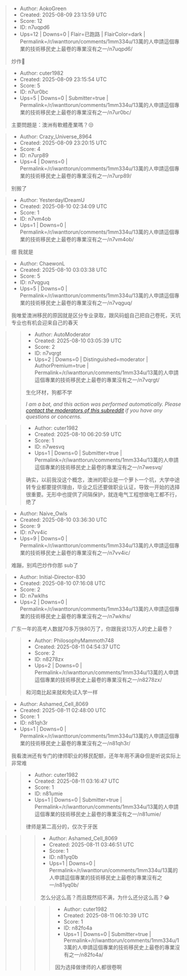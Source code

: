 > - Author: AokoGreen
> - Created: 2025-08-09 23:13:59 UTC
> - Score: 12
> - ID: n7uqpd6
> - Ups=12 | Downs=0 | Flair=已跑路 | FlairColor=dark | Permalink=/r/iwanttorun/comments/1mm334u/13萬的人申請這個專業的技術移民史上最卷的專業沒有之一/n7uqpd6/
>
> 炒作🐶

> - Author: cuter1982
> - Created: 2025-08-09 23:15:54 UTC
> - Score: 5
> - ID: n7ur0bc
> - Ups=5 | Downs=0 | Submitter=true | Permalink=/r/iwanttorun/comments/1mm334u/13萬的人申請這個專業的技術移民史上最卷的專業沒有之一/n7ur0bc/
>
> 主要問題是：澳洲有軟體產業嗎？😒

> - Author: Crazy_Universe_8964
> - Created: 2025-08-09 23:20:15 UTC
> - Score: 4
> - ID: n7urp89
> - Ups=4 | Downs=0 | Permalink=/r/iwanttorun/comments/1mm334u/13萬的人申請這個專業的技術移民史上最卷的專業沒有之一/n7urp89/
>
> 别搬了

> - Author: YesterdayIDreamU
> - Created: 2025-08-10 02:34:09 UTC
> - Score: 1
> - ID: n7vm4ob
> - Ups=1 | Downs=0 | Permalink=/r/iwanttorun/comments/1mm334u/13萬的人申請這個專業的技術移民史上最卷的專業沒有之一/n7vm4ob/
>
> 绷 我就是

> - Author: ChaewonL
> - Created: 2025-08-10 03:03:38 UTC
> - Score: 5
> - ID: n7vqguq
> - Ups=5 | Downs=0 | Permalink=/r/iwanttorun/comments/1mm334u/13萬的人申請這個專業的技術移民史上最卷的專業沒有之一/n7vqguq/
>
> 我唯爱澳洲移民的原因就是区分专业录取，跟风码蛆自己把自己卷死，天坑专业也有机会迎来自己的春天

>> - Author: AutoModerator
>> - Created: 2025-08-10 03:05:39 UTC
>> - Score: 2
>> - ID: n7vqrgt
>> - Ups=2 | Downs=0 | Distinguished=moderator | AuthorPremium=true | Permalink=/r/iwanttorun/comments/1mm334u/13萬的人申請這個專業的技術移民史上最卷的專業沒有之一/n7vqrgt/
>>
>> 生化环材，狗都不学
>> 
>> *I am a bot, and this action was performed automatically. Please [contact the moderators of this subreddit](/message/compose/?to=/r/iwanttorun) if you have any questions or concerns.*

>> - Author: cuter1982
>> - Created: 2025-08-10 06:20:59 UTC
>> - Score: 1
>> - ID: n7wesvq
>> - Ups=1 | Downs=0 | Submitter=true | Permalink=/r/iwanttorun/comments/1mm334u/13萬的人申請這個專業的技術移民史上最卷的專業沒有之一/n7wesvq/
>>
>> 确实，以前我没这个概念，澳洲的职业是一个萝卜一个坑，大学中途转专业都要提供理由，毕业之后还要做职业认证，导致一开始的选择很重要。无形中也提供了间隔保护，就连电气工程想做电工都不行，绝了

> - Author: Naive_Owls
> - Created: 2025-08-10 03:36:30 UTC
> - Score: 9
> - ID: n7vv4ic
> - Ups=9 | Downs=0 | Permalink=/r/iwanttorun/comments/1mm334u/13萬的人申請這個專業的技術移民史上最卷的專業沒有之一/n7vv4ic/
>
> 难蹦，别鸡巴炒作你那 sub了

> - Author: Initial-Director-830
> - Created: 2025-08-10 07:16:08 UTC
> - Score: 2
> - ID: n7wklhs
> - Ups=2 | Downs=0 | Permalink=/r/iwanttorun/comments/1mm334u/13萬的人申請這個專業的技術移民史上最卷的專業沒有之一/n7wklhs/
>
> 广东一年的高考人数就70多万快80万了，你跟我说13万人的史上最卷？

>> - Author: PhilosophyMammoth748
>> - Created: 2025-08-11 04:54:37 UTC
>> - Score: 2
>> - ID: n8278zx
>> - Ups=2 | Downs=0 | Permalink=/r/iwanttorun/comments/1mm334u/13萬的人申請這個專業的技術移民史上最卷的專業沒有之一/n8278zx/
>>
>> 和河南比起来就和免试入学一样

> - Author: Ashamed_Cell_8069
> - Created: 2025-08-11 02:48:00 UTC
> - Score: 1
> - ID: n81qh3r
> - Ups=1 | Downs=0 | Permalink=/r/iwanttorun/comments/1mm334u/13萬的人申請這個專業的技術移民史上最卷的專業沒有之一/n81qh3r/
>
> 我看澳洲还有专门的律师职业的移民配额，还年年用不满😅但是听说实际上非常难

>> - Author: cuter1982
>> - Created: 2025-08-11 03:16:47 UTC
>> - Score: 1
>> - ID: n81umie
>> - Ups=1 | Downs=0 | Submitter=true | Permalink=/r/iwanttorun/comments/1mm334u/13萬的人申請這個專業的技術移民史上最卷的專業沒有之一/n81umie/
>>
>> 律师是第二高分的，仅次于牙医

>>> - Author: Ashamed_Cell_8069
>>> - Created: 2025-08-11 03:46:51 UTC
>>> - Score: 1
>>> - ID: n81yq0b
>>> - Ups=1 | Downs=0 | Permalink=/r/iwanttorun/comments/1mm334u/13萬的人申請這個專業的技術移民史上最卷的專業沒有之一/n81yq0b/
>>>
>>> 怎么分这么高？而且既然招不满，为什么还分这么高？😂

>>>> - Author: cuter1982
>>>> - Created: 2025-08-11 06:10:39 UTC
>>>> - Score: 1
>>>> - ID: n82fo4a
>>>> - Ups=1 | Downs=0 | Submitter=true | Permalink=/r/iwanttorun/comments/1mm334u/13萬的人申請這個專業的技術移民史上最卷的專業沒有之一/n82fo4a/
>>>>
>>>> 因为选择做律师的人都很卷啊
